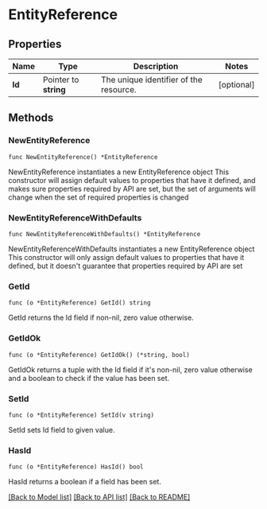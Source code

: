 # EntityReference

## Properties

Name | Type | Description | Notes
------------ | ------------- | ------------- | -------------
**Id** | Pointer to **string** | The unique identifier of the resource. | [optional] 

## Methods

### NewEntityReference

`func NewEntityReference() *EntityReference`

NewEntityReference instantiates a new EntityReference object
This constructor will assign default values to properties that have it defined,
and makes sure properties required by API are set, but the set of arguments
will change when the set of required properties is changed

### NewEntityReferenceWithDefaults

`func NewEntityReferenceWithDefaults() *EntityReference`

NewEntityReferenceWithDefaults instantiates a new EntityReference object
This constructor will only assign default values to properties that have it defined,
but it doesn't guarantee that properties required by API are set

### GetId

`func (o *EntityReference) GetId() string`

GetId returns the Id field if non-nil, zero value otherwise.

### GetIdOk

`func (o *EntityReference) GetIdOk() (*string, bool)`

GetIdOk returns a tuple with the Id field if it's non-nil, zero value otherwise
and a boolean to check if the value has been set.

### SetId

`func (o *EntityReference) SetId(v string)`

SetId sets Id field to given value.

### HasId

`func (o *EntityReference) HasId() bool`

HasId returns a boolean if a field has been set.


[[Back to Model list]](../README.md#documentation-for-models) [[Back to API list]](../README.md#documentation-for-api-endpoints) [[Back to README]](../README.md)


